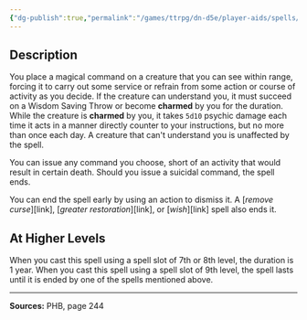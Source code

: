 ```yaml
---
{"dg-publish":true,"permalink":"/games/ttrpg/dn-d5e/player-aids/spells/level-5/geas/","tags":["TTRPG/DND/5e","verbal"]}
---
```



## Description
You place a magical command on a creature that you can see within range, forcing it to carry out some service or refrain from some action or course of activity as you decide.
If the creature can understand you, it must succeed on a Wisdom Saving Throw or become **charmed** by you for the duration.
While the creature is **charmed** by you, it takes `5d10` psychic damage each time it acts in a manner directly counter to your instructions, but no more than once each day.
A creature that can't understand you is unaffected by the spell.

You can issue any command you choose, short of an activity that would result in certain death.
Should you issue a suicidal command, the spell ends.

You can end the spell early by using an action to dismiss it.
A [*remove curse*][link], [*greater restoration*][link], or [*wish*][link] spell also ends it.

## At Higher Levels
When you cast this spell using a spell slot of 7th or 8th level, the duration is 1 year.
When you cast this spell using a spell slot of 9th level, the spell lasts until it is ended by one of the spells mentioned above.

---

**Sources:** PHB, page 244
